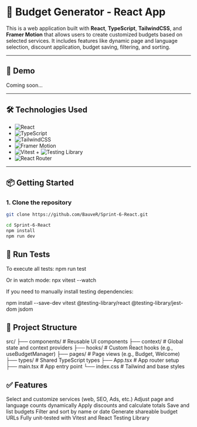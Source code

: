 # 🧾 Budget Generator - React App

This is a web application built with **React**, **TypeScript**, **TailwindCSS**, and **Framer Motion** that allows users to create customized budgets based on selected services. It includes features like dynamic page and language selection, discount application, budget saving, filtering, and sorting.

---

## 🚀 Demo

Coming soon...

---

## 🛠️ Technologies Used


- ![React](https://img.shields.io/badge/-React-61DAFB?logo=react&logoColor=white&style=flat-square)
- ![TypeScript](https://img.shields.io/badge/-TypeScript-3178C6?logo=typescript&logoColor=white&style=flat-square)
- ![TailwindCSS](https://img.shields.io/badge/-TailwindCSS-38B2AC?logo=tailwindcss&logoColor=white&style=flat-square)
- ![Framer Motion](https://img.shields.io/badge/-Framer%20Motion-EF008F?logo=framer&logoColor=white&style=flat-square)
- ![Vitest](https://img.shields.io/badge/-Vitest-6E9F18?logo=vitest&logoColor=white&style=flat-square) + ![Testing Library](https://img.shields.io/badge/-Testing%20Library-E33332?logo=testing-library&logoColor=white&style=flat-square)
- ![React Router](https://img.shields.io/badge/-React%20Router-CA4245?logo=react-router&logoColor=white&style=flat-square)
---

## 📦 Getting Started

### 1. Clone the repository

```bash
git clone https://github.com/BauveR/Sprint-6-React.git

cd Sprint-6-React
npm install
npm run dev

```

## 🧪 Run Tests
To execute all tests:
npm run test

Or in watch mode:
npx vitest --watch

If you need to manually install testing dependencies:

npm install --save-dev vitest @testing-library/react @testing-library/jest-dom jsdom


## 📁 Project Structure

src/
├── components/         # Reusable UI components
├── context/            # Global state and context providers
├── hooks/              # Custom React hooks (e.g., useBudgetManager)
├── pages/              # Page views (e.g., Budget, Welcome)
├── types/              # Shared TypeScript types
├── App.tsx             # App router setup
├── main.tsx            # App entry point
└── index.css           # Tailwind and base styles


## ✅ Features

Select and customize services (web, SEO, Ads, etc.)
Adjust page and language counts dynamically
Apply discounts and calculate totals
Save and list budgets
Filter and sort by name or date
Generate shareable budget URLs
Fully unit-tested with Vitest and React Testing Library